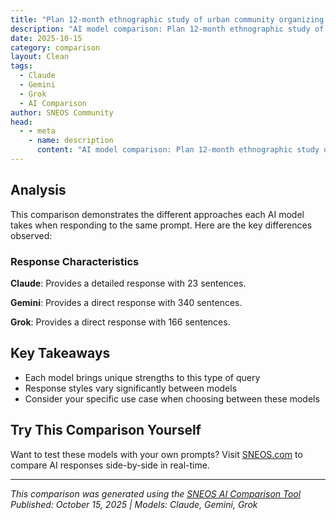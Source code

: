 ```yaml
---
title: "Plan 12-month ethnographic study of urban community organizing. Help me: 1) Design participant observation protocol, 2) Develop fieldwork entry strategy and gatekeepers, 3) Plan field note procedures (descriptive, reflective, methodological), 4) Design semi-structured interviews and informal conversations, 5) Consider researcher positionality and ethics, 6) Plan ongoing data analysis (memo writing), 7) Address trustworthiness (prolonged engagement, member checking, triangulation)"
description: "AI model comparison: Plan 12-month ethnographic study of urban community organizing. Help me: 1) Design participant obser..."
date: 2025-10-15
category: comparison
layout: Clean
tags:
  - Claude
  - Gemini
  - Grok
  - AI Comparison
author: SNEOS Community
head:
  - - meta
    - name: description
      content: "AI model comparison: Plan 12-month ethnographic study of urban community organizing. Help me: 1) Design participant observation protocol, 2) ..."
---
```


<ChatComparison
  title="Plan 12-month ethnographic study of urban community organizing. Help me: 1) Design participant observation protocol, 2) Develop fieldwork entry strategy and gatekeepers, 3) Plan field note procedures (descriptive, reflective, methodological), 4) Design semi-structured interviews and informal conversations, 5) Consider researcher positionality and ethics, 6) Plan ongoing data analysis (memo writing), 7) Address trustworthiness (prolonged engagement, member checking, triangulation)"
  prompt="Plan 12-month ethnographic study of urban community organizing. Help me: 1) Design participant observation protocol, 2) Develop fieldwork entry strategy and gatekeepers, 3) Plan field note procedures (descriptive, reflective, methodological), 4) Design semi-structured interviews and informal conversations, 5) Consider researcher positionality and ethics, 6) Plan ongoing data analysis (memo writing), 7) Address trustworthiness (prolonged engagement, member checking, triangulation)"
  :responses='{"Claude": "# 12-Month Ethnographic Study of Urban Community Organizing\n\n## Month-by-Month Timeline\n\n### Months 1-2: Entry \u0026 Relationship Building\n### Months 3-10: Intensive Fieldwork \u0026 Analysis\n### Months 11-12: Member Checking \u0026 Writing\n\n---\n\n## 1. Participant Observation Protocol\n\n### Observation Levels\n**Moderate participation approach** (balance between insider/outsider)\n\n#### Observable Dimensions\n- **Spatial**: Where do organizing activities occur? Who has access?\n- **Social**: Power dynamics, leadership structures, coalition formation\n- **Temporal**: Rhythms of organizing (crisis vs. routine), historical context\n- **Material**: Resources, technologies, symbolic objects\n- **Linguistic**: Discourse, frames, jargon, multilingual dynamics\n- **Embodied**: Emotional labor, physical presence, fatigue\n\n#### Observation Sites (Target 4-6 settings)\n- Formal meetings (community board, coalition gatherings)\n- Informal spaces (coffee before meetings, text threads if shared)\n- Public actions (rallies, protests, hearings)\n- Planning sessions (strategy meetings, trainings)\n- Social events (celebrations, memorials)\n- Digital spaces (Facebook groups, Zoom calls)\n\n#### Fieldwork Schedule\n- **Months 1-2**: 2-3 events/week (building presence)\n- **Months 3-10**: 4-6 events/week (deep immersion)\n- **Months 11-12**: 2-3 events/week (follow-up, validation)\n\n---\n\n## 2. Fieldwork Entry Strategy \u0026 Gatekeepers\n\n### Pre-Entry Research (Weeks 1-2)\n- Map organizational landscape (who are the players?)\n- Identify key campaigns, recent victories/conflicts\n- Review meeting minutes, social media, local news coverage\n- Attend 2-3 public events as observer\n\n### Identifying Gatekeepers\n\n**Primary Gatekeepers** (seek 2-3):\n- Formal leaders (executive directors, board chairs)\n- Informal leaders (long-time members, respected elders)\n- Bridge figures (people who span multiple groups)\n\n**Secondary Gatekeepers**:\n- Administrative staff (often know everything)\n- Active volunteers (may be more accessible)\n\n### Entry Approach\n\n#### Initial Contact Email Template\n\u0060\u0060\u0060\nSubject: Research Partnership on Community Organizing\n\nDear [Name],\n\nI\u0027m a researcher studying how urban communities build power \nand create change. I\u0027ve been following [Organization\u0027s] work \non [specific campaign] and am impressed by [specific detail].\n\nI\u0027m seeking to conduct a year-long ethnographic study and \nwould love to discuss how this research might be valuable \nto your work. I\u0027m particularly interested in understanding \n[relevant question].\n\nCould we schedule a 20-minute call? I\u0027m happy to share my \nresearch plan and hear your thoughts.\n\n[Your name, credentials, contact]\n\u0060\u0060\u0060\n\n#### Entry Meeting Protocol\n1. **Listen first**: Ask about their priorities, challenges\n2. **Explain research**: Plain language, benefits to community\n3. **Negotiate reciprocity**: \u0022What would make this useful for you?\u0022\n   - Offer: facilitation skills, grant research, documentation\n4. **Establish boundaries**: What\u0027s off-limits? Sensitive topics?\n5. **Get specific**: Who should I talk to? What should I attend?\n\n### Building Trust\n- **Show up consistently** (be boringly reliable)\n- **Make yourself useful** (stuff envelopes, set up chairs)\n- **Protect confidences** (demonstrate discretion early)\n- **Share preliminary insights** (but not in extractive way)\n- **Accept \u0022no\u0022** (respect when you can\u0027t observe something)\n\n---\n\n## 3. Field Note Procedures\n\n### Three-Column Field Note System\n\n\u0060\u0060\u0060\n| DESCRIPTIVE | REFLECTIVE | METHODOLOGICAL |\n| What happened | What it means | Research process |\n\u0060\u0060\u0060\n\n### Descriptive Notes (The \u0022What\u0022)\n\n**Immediate jottings**: During observation\n- Quotes (exact words in quotation marks)\n- Sequences (who spoke after whom)\n- Counts (17 people, 6 spoke)\n- Sketches (room layout, seating)\n- Time stamps (meeting started 20 min late)\n\n**Expanded notes**: Within 24 hours (aim for 1 hour observation = 3-5 pages)\n\n**Include**:\n- **", "Gemini": "This is an exciting and ambitious ethnographic study! A 12-month timeframe allows for deep immersion and understanding of the dynamic world of urban community organizing. Below is a comprehensive plan addressing all your points, designed to be rigorous, ethical, and practical.\n\n---\n\n## 12-Month Ethnographic Study: Urban Community Organizing\n\n**Study Aim:** To deeply understand the lived experiences, strategies, challenges, and internal dynamics of an urban community organizing group(s) through immersive participant observation and qualitative inquiry.\n\n---\n\n### 1) Design Participant Observation Protocol\n\n**Goal:** Systematically observe and participate in the daily life, events, and interactions of the community organizing group(s) to understand the \u0022how\u0022 and \u0022why\u0022 of their work.\n\n**Phase 1: Broad Observation \u0026 Immersion (Months 1-3)**\n\n*   **Initial Focus:** Observe everything without immediate judgment or deep participation. Aim to learn the rhythm, key actors, language, and culture of the organization.\n*   **Activities to Attend/Participate In:**\n    *   **Formal Meetings:** Staff meetings, board meetings, strategy sessions, coalition meetings, town halls.\n    *   **Public Events:** Rallies, protests, press conferences, community forums, outreach events.\n    *   **Direct Organizing Activities:** Door-to-door canvassing, phone banking, one-on-one meetings with community members, direct actions.\n    *   **Internal Work:** Office hours, administrative tasks, data entry, planning sessions, training workshops.\n    *   **Informal Gatherings:** Coffee breaks, lunch with members, social events, after-meeting discussions.\n*   **Key Observational Categories (The \u0022What to Look For\u0022):**\n    *   **Actors:** Who is present? Roles, hierarchies (formal/informal), demographics, relationships, alliances, conflicts.\n    *   **Actions \u0026 Practices:** What are people doing? How are decisions made? How are tasks divided? What strategies are employed? How do they communicate?\n    *   **Interactions:** Communication styles (verbal, non-verbal), power dynamics, emotional expressions, conflict resolution, consensus-building.\n    *   **Setting \u0026 Context:** Physical spaces (meeting rooms, streets, community centers), time of day/week, material culture (posters, flyers, symbols, attire).\n    *   **Discourse \u0026 Narratives:** Language used, recurring phrases, framing of issues, shared stories, values, ideology, \u0022us vs. them\u0022 narratives.\n    *   **Rules \u0026 Norms:** Explicit (e.g., meeting protocols) and implicit (e.g., how to challenge leadership, who speaks when).\n    *   **Emotional Labor:** How emotions are expressed, managed, and mobilized in organizing.\n    *   **Challenges \u0026 Opportunities:** Observed obstacles, setbacks, successes, strategic adaptations.\n*   **Level of Participation:** Gradually increase from peripheral (observer) to active (volunteer, participant in tasks) as rapport builds. Balance observation with participation to maintain analytical distance while gaining insider perspective.\n\n**Phase 2: Focused Observation \u0026 Participation (Months 4-10)**\n\n*   **Deepening Engagement:** Identify specific sub-groups, campaigns, or processes that require more focused attention based on emerging themes.\n*   **Targeted Observation:** Dedicate more time to specific roles (e.g., shadowing an organizer, following a specific campaign from start to finish).\n*   **Refined Questions:** Use emerging data to refine observational questions and identify specific interactions or events to prioritize.\n*   **Documentation:** Capture detailed sensory information (sights, sounds, smells, feelings) to enrich descriptive notes.\n\n**Phase 3: Stepping Back \u0026 Synthesis (Months 11-12)**\n\n*   **Reduced Participation:** Begin to gradually reduce active participation, focusing more on cross-referencing observations, conducting final interviews, and filling data gaps.\n*   **Comparative Analysis:** Observe similar activities in different contexts or with different actors to identify variations and commonalities.\n\n---\n\n### 2) Develop Fieldwork Entry Strategy and Gatekeepers\n\n**Goal:** Gain access and build trust with the community organizing group(s) in an ethical and sustainable manner.\n\n**Pre-Entry (Before Month 1):**\n\n1.  **Literature Review:** Understand the historical and current landscape of urban organizing, common challenges, and key theoretical perspectives.\n2.  **Initial Scouting:** Identify potential organizations that align with research interests. Look for groups with a stable presence, active campaigns, and a willingness to engage.\n3.  **Network Mapping:** Identify any existing weak ties or connections that could facilitate an introduction (e.g., university alumni, community contacts).\n4.  **Preliminary Research:** Familiarize yourself with the organization\u0027s mission, campaigns, and public presence (website, social media, news articles).\n5.  **Draft Initial Pitch:** Prepare a clear, concise, and respectful explanation of the study\u0027s purpose, methods, time commitment (12 months), and what will be asked of them. Emphasize confidentiality and the potential benefits of the research for understanding and amplifying their work.\n\n**Entry Strategy (Month 1):**\n\n1.  **Identify Primary Gatekeepers:**\n    *   **Formal Gatekeepers:** Executive Director, Board Chair, Communications Director, Head of Organizing. These individuals hold official positions of power and control access.\n    *   **Informal Gatekeepers:** Long-standing members, highly respected community elders, key volunteers, or staff members who informally influence group dynamics. These individuals often hold social capital and trust.\n2.  **Initial Contact:**\n    *   **Formal Approach:** Send a well-crafted letter or email to the formal gatekeepers, introducing yourself, the university, the study\u0027s purpose, and requesting an informational meeting. Attach a brief (1-2 page) research prospectus.\n    *   **Warm Introduction (if possible):** If a mutual connection exists, request an introduction to increase the likelihood of a positive response.\n3.  **The \u0022Pitch\u0022 Meeting:**\n    *   **Be Transparent:** Clearly explain the purpose of the study (not to evaluate, but to understand), the methods (participant observation, interviews), and the duration.\n    *   **Emphasize Confidentiality \u0026 Anonymity:** Detail how participant identities, locations, and sensitive information will be protected (pseudonyms, secure data storage).\n    *   **Address Concerns:** Be prepared to answer questions about data ownership, how findings will be shared, and potential risks or benefits to the organization.\n    *   **Offer Reciprocity:** Offer to volunteer time, share insights (appropriately and ethically), or present preliminary findings at the end of the study. Be genuine, not transactional.\n    *   **Build Trust:** Listen actively, show genuine interest in their work, be patient, and respect their decision-making processes. It\u0027s crucial they understand you\u0027re there to learn *from* them, not *about* them in a detached way.\n4.  **Gaining Consent:** Secure formal agreement from primary gatekeepers. This will likely involve a signed letter of agreement outlining the scope, terms, and ethical considerations.\n\n**Maintaining Access \u0026 Building Rapport (Ongoing):**\n\n*   **Consistent Presence:** Show up regularly, be reliable, and follow through on commitments.\n*   **Active Listening:** Pay attention to what\u0027s said and unsaid.\n*   **Learn the Ropes:** Understand the organization\u0027s culture, jargon, humor, and social norms.\n*   **Be Helpful (within reason):** Offer assistance with tasks (e.g., setting up chairs, taking notes *for* them, making copies) without becoming an exploited resource or losing your research focus.\n*   **Respect Boundaries:** Recognize when your presence might be intrusive or when information is not for public consumption.\n*   **Check-ins:** Periodically check in with gatekeepers and key members to assess comfort levels and address any emerging concerns.\n\n---\n\n### 3) Plan Field Note Procedures (Descriptive, Reflective, Methodological)\n\n**Goal:** Systematically document observations, thoughts, and research processes to create a rich and analytical dataset.\n\n**Timing \u0026 Tools:**\n\n*   **Jottings (During Observation):** Brief, cryptic notes taken on a small notepad, phone, or tablet *during* fieldwork. Keywords, direct quotes, sensory details. These are memory aids, not comprehensive.\n*   **Full Field Notes (Immediately Post-Observation):** Expand jottings into detailed, narrative descriptions within 24 hours (ideally immediately after leaving the field). This is crucial for recall.\n*   **Tools:** Laptop or secure cloud-based word processor for full notes; small notebook for jottings. Audio recorder for interviews (with consent).\n\n**Field Note Structure \u0026 Content:**\n\n**1. Descriptive Notes (The \u0022What, Who, Where, When, How\u0022):**\n    *   **Objective:** Capture empirical details as objectively as possible, like a camera.\n    *   **Content:**\n        *   **Date, Time, Location:** Specifics for each entry.\n        *   **Event/Activity:** What happened? (e.g., \u0022Tuesday evening coalition meeting\u0022).\n        *   **Participants:** Who was there? Names/pseudonyms, roles, approximate number.\n        *   **Dialogue:** Direct quotes (as accurately as possible) and summaries of conversations.\n        *   **Actions:** What people did, how they moved, their gestures.\n        *   **Setting:** Descriptions of the physical environment, sounds, smells, visual elements.\n        *   **Sequence:** The order of events.\n        *   **Emotional Tone:** Observed emotions (e.g., \u0022speaker seemed frustrated,\u0022 \u0022audience appeared energized\u0022).\n        *   **Specific Details:** The \u0022thin description\u0022 of what occurred.\n\n**2. Reflective Notes (Analytic Memos / Researcher Journal - The \u0022Why, What Does It Mean, How Do I Feel?\u0022):**\n    *   **Objective:** Capture your immediate analytical insights, emerging themes, personal biases, and emotional responses. This is where you move from description to interpretation.\n    *   **Content:**\n        *   **Initial Interpretations:** Hunches, hypotheses, connections to theory, emerging patterns.\n        *   **Self-Reflection:** Your feelings, biases, assumptions, preconceptions, and how they might be shaping your observations. (\u0022I felt uncomfortable when X happened because Y,\u0022 \u0022My own political leanings made me initially dismiss Z\u0022).\n        *   **Questions:** New questions arising from observations, areas for further investigation.\n        *   **Theoretical Links:** How observed phenomena connect to existing sociological/organizational theories.\n        *   **Ethical Dilemmas:** Any ethical challenges encountered or anticipated.\n        *   **Emotional Processing:** A safe space to process the emotional impact of fieldwork.\n\n**3. Methodological Notes (Log / Process Notes - The \u0022How I\u0027m Doing It\u0022):**\n    *   **Objective:** Document the research process itself, including decisions made, challenges, and adaptations.\n    *   **Content:**\n        *   **Fieldwork Logistics:** Entry challenges, changes in access, scheduling issues, missed events.\n        *   **Sampling Decisions:** Justifications for who was observed or interviewed.\n        *   **Relationship Building:** Progress in rapport, setbacks, critical incidents.\n        *   **Data Collection Issues:** Problems with recording, note-taking, or interview dynamics.\n        *   **Ethical Considerations:** Specific instances of navigating consent, confidentiality, or sensitive topics.\n        *   **Future Plans:** \u0022To-do\u0022 list for upcoming fieldwork, adjustments to the protocol.\n        *   **Personal Well-being:** Reflections on researcher fatigue, safety, or mental health.\n\n**Organization \u0026 Management:**\n\n*   **Dedicated Folders:** Create digital folders for each type of note.\n*   **File Naming Convention:** \u0060YYYYMMDD_EventName_Type_FieldNoteNumber.docx\u0060 (e.g., \u006020240915_CoalitionMeeting_Descriptive_FN001.docx\u0060).\n*   **Tagging/Coding:** As notes accumulate, use qualitative data analysis software (e.g., NVivo, ATLAS.ti) to begin coding and categorizing sections of notes.\n*   **Regular Review:** Dedicate specific time each week/month to read through all types of notes to identify patterns, gaps, and emergent themes.\n\n---\n\n### 4) Design Semi-structured Interviews and Informal Conversations\n\n**Goal:** Gather in-depth perspectives, personal narratives, and contextual information that may not be directly observable, complementing participant observation.\n\n**A. Informal Conversations:**\n\n*   **Purpose:** Build rapport, gather quick insights, clarify immediate observations, identify potential interviewees, and detect emerging topics. These are the lifeblood of ethnography.\n*   **Timing:** Ongoing throughout the 12 months, opportunistic.\n*   **How:** Natural, unscripted chats during breaks, before/after meetings, while volunteering. \u0022How did that meeting go for you?\u0022 \u0022What was the biggest challenge today?\u0022\n*   **Recording:** Rely on memory and discreet jottings, expanded into descriptive field notes as soon as possible. *Do not record without explicit consent.*\n*   **Ethical Note:** While \u0022informal,\u0022 the researcher still carries ethical obligations. If sensitive information is shared, confirm the participant\u0027s comfort level before including it in notes, and always ensure anonymity.\n\n**B. Semi-structured Interviews:**\n\n*   **Purpose:** Delve deeper into specific issues, motivations, historical context, individual experiences, and differing perspectives.\n*   **Sampling (Purposive \u0026 Snowball):**\n    *   **Diverse Roles:** Interview leadership, staff organizers, core volunteers, newer members, long-term community residents involved with the group, and potentially even individuals who left the group.\n    *   **Varied Experiences:** Seek out people with different levels of experience, from different backgrounds, and involved in different campaigns.\n    *   **Snowball Sampling:** Ask initial interviewees for recommendations of others who might have valuable insights.\n*   **Interview Guide (Flexible):** Develop a guide with thematic areas and open-ended questions, but allow for flexibility to follow tangents and explore unexpected insights.\n    *   **Key Thematic Areas (Examples):**\n        1.  **Personal Trajectory:** How did you get involved in organizing? What\u0027s your personal stake in this work?\n        2.  **Organizational Identity:** What does this organization mean to you? What are its core values, strengths, and weaknesses?\n        3.  **Campaigns \u0026 Strategies:** Describe a significant campaign. What were the goals, tactics, successes, and challenges? How are decisions made?\n        4.  **Community \u0026 Power:** How does the organization engage with the broader community? Who holds power (internally/externally)? How are power dynamics navigated?\n        5.  **Challenges \u0026 Resilience:** What are the biggest obstacles you face? How do you deal with setbacks, burnout, or internal conflict?\n        6.  **Vision \u0026 Future:** What are your hopes and fears for the future of the organization and the community?\n        7.  **Impact:** How do you measure success? What impact do you believe the organization has had?\n*   **Logistics \u0026 Ethics:**\n    *   **Informed Consent:** Verbally explain the study, its purpose, confidentiality, right to withdraw, and how data will be used. Obtain signed consent forms *before* starting the interview.\n    *   **Recording:** Request permission to audio-record the interview. Explain that it ensures accuracy and allows you to focus on the conversation. Offer to turn it off at any time. Take backup notes.\n    *   **Environment:** Conduct interviews in a comfortable, private, and quiet setting where the participant feels safe to speak openly.\n    *   **Time:** Respect their time; clearly state the expected duration.\n    *   **Transcription:** Transcribe all recorded interviews accurately and promptly.\n*   **Post-Interview:**\n    *   Write brief analytical/reflective notes immediately after each interview, highlighting key takeaways, themes, and your impressions.\n    *   Assign pseudonyms to participants and any identifying locations.\n\n---\n\n### 5) Consider Researcher Positionality and Ethics\n\n**Goal:** Acknowledge and manage the researcher\u0027s influence on the study, ensure participant protection, and maintain research integrity.\n\n**A. Researcher Positionality:**\n\n*   **Self-Reflection:** Continuously reflect on your own social identities (e.g., race, class, gender, age, education, political leanings, prior experience with activism), beliefs, values, and assumptions. How might these influence your observations, interpretations, and interactions?\n*   **Acknowledging Bias:** No researcher is objective. Understand *your* subjectivity and how it shapes your \u0022gaze.\u0022 Are you an \u0022insider\u0022 or \u0022outsider\u0022 to this community/movement, and what are the implications?\n*   **Transparency (Strategic):** Be transparent about your role as a researcher. While you don\u0027t need to share every personal detail, acknowledge your positionality when relevant. For example, if asked about your political views, you might state you\u0027re here to learn from their perspective.\n*   **Impact on the Field:** Recognize that your presence changes the dynamics of the group. How might people alter their behavior because you are there? How does your participation affect the work? Document these reflections in your methodological notes.\n*   **Reflexivity:** Engage in ongoing, critical self-examination throughout the study. This is not a one-time exercise but an iterative process of questioning your assumptions, interpretations, and interactions.\n\n**B. Ethics:**\n\n*   **1. Institutional Review Board (IRB) Approval:**\n    *   **Mandatory First Step:** Obtain full ethical approval from your university\u0027s IRB *before* any data collection begins. This process will guide your ethical planning.\n*   **2. Informed Consent:**\n    *   **Ongoing Process:** Consent is not a single form but an ongoing dialogue. Participants must understand:\n        *   The study\u0027s purpose and nature.\n        *   Their right to participate or decline at any time without penalty.\n        *   The specific activities they will be asked to do (observation, interview, etc.).\n        *   Confidentiality measures (pseudonyms for individuals, organizations, locations).\n        *   How data will be used and stored.\n        *   Potential risks (e.g., emotional discomfort, breach of confidentiality) and benefits (e.g., contributing to knowledge, amplifying their voice).\n    *   **Assent for Minors:** If interacting with individuals under 18, obtain both parent/guardian consent and the minor\u0027s assent.\n*   **3. Confidentiality and Anonymity:**\n    *   **Pseudonyms:** Use pseudonyms for all individuals, and potentially for the organization and specific locations if necessary to protect identities or sensitive information.\n    *   **Secure Data Storage:** Store all data (field notes, audio recordings, transcripts) on password-protected, encrypted devices or secure cloud servers.\n    *   **Data Masking:** Aggregate or generalize sensitive details in publications to prevent identification.\n*   **4. \u0022Do No Harm\u0022:**\n    *   **Protect Participants:** Ensure the research does not cause physical, psychological, social, or economic harm.\n    *   **Avoid Exploitation:** Do not exploit participants\u0027 time, labor, or stories.\n    *   **Sensitive Topics:** Be prepared to handle sensitive topics with care and offer resources if participants become distressed.\n*   **5. Power Dynamics:**\n    *   **Researcher-Participant:** Be mindful of the inherent power imbalance. Avoid imposing your agenda or assumptions.\n    *   **Organizational Context:** Understand internal power dynamics and ensure your research doesn\u0027t inadvertently exacerbate conflicts or expose vulnerabilities within the group.\n*   **6. Data Dissemination:**\n    *   **Transparency:** Be clear about how findings will be shared (e.g., academic publications, conference presentations, public reports).\n    *   **Negotiate with Gatekeepers:** Discuss sharing initial findings with the organization before public dissemination. Offer to present findings to them. Be prepared to address concerns or requests for clarification, without compromising academic integrity.\n    *   **Accessibility:** Consider creating accessible summaries or reports for the community if appropriate.\n\n---\n\n### 6) Plan Ongoing Data Analysis (Memo Writing)\n\n**Goal:** Integrate data collection and analysis iteratively to develop theoretical insights and organize findings throughout the 12 months.\n\n**Principle:** Ethnographic analysis is not a separate phase; it begins on day one and runs concurrently with data collection.\n\n**A. Memo Writing (The Core Analytical Tool):**\n    *   **What:** Memos are analytical essays, notes, or short reflections on ideas generated from the data. They are the bridge between raw data and developed theory.\n    *   **When:** Daily or weekly, immediately after writing field notes, transcribing interviews, or during periods of reflection.\n    *   **Types of Memos:**\n        1.  **Coding Memos:** Elaborate on the definition, properties, and examples of specific codes you are developing. Explain why a certain segment of data was coded in a particular way.\n        2.  **Theoretical Memos:** Explore emerging concepts, potential relationships between codes, connections to existing theories, or initial hypotheses. Start to \u0022build\u0022 theory from the ground up.\n        3.  **Methodological Memos:** (Overlap with methodological field notes) Reflect on challenges in the research process, adaptations made, and their implications for data collection/analysis.\n        4.  **Comparison Memos:** Compare and contrast different events, interviews, groups, or individual experiences. What are the similarities? Differences? Why?\n        5.  **Analytic Memos:** Broader reflections on emerging themes, patterns, surprises, and unanswered questions across your entire dataset. These can become outlines for chapters or sections of your final write-up.\n    *   **Purpose:**\n        *   **Forces Engagement:** Memos compel you to move beyond description to interpretation.\n        *   **Develops Categories:** Helps in refining codes and grouping them into broader categories and themes.\n        *   **Identifies Gaps:** Reveals where more data is needed or where a particular line of inquiry needs to be pursued.\n        *   **Prevents Overwhelm:** Breaks down the daunting task of analysis into manageable chunks.\n        *   **Structures Write-up:** Provides a ready-made bank of analytical insights and conceptual frameworks for the final thesis/publication.\n\n**B. Other Analytical Activities:**\n\n1.  **Open Coding (Months 1-6):**\n    *   Read through field notes and interview transcripts line-by-line.\n    *   Identify key concepts, events, feelings, and actions.\n    *   Assign descriptive labels (codes) to segments of data. Don\u0027t worry about overlap initially.\n    *   *Example:* \u0022door-knocking script,\u0022 \u0022community meeting conflict,\u0022 \u0022organizer frustration,\u0022 \u0022bureaucratic hurdle.\u0022\n\n2.  **Axial/Selective Coding (Months 4-10):**\n    *   Group open codes into broader categories and sub-categories.\n    *   Look for relationships between categories (causal, temporal, associational).\n    *   Identify core categories that seem central to the phenomenon of urban organizing.\n    *   *Example:* From \u0022door-knocking script\u0022 and \u0022organizer frustration\u0022 might emerge \u0022Tactical Challenges in Outreach.\u0022\n\n3.  **Thematic Analysis:**\n    *   Identify recurring themes, patterns, and overarching ideas across all data sources (notes, interviews, documents).\n    *   Look for not just what is explicitly stated but also what is implied or unspoken.\n\n4.  **Diagramming and Mapping:**\n    *   Visually represent relationships between concepts, actors, events, or processes.\n    *   Create organizational charts (formal/informal), network maps, timelines of campaigns.\n\n5.  **Qualitative Data Analysis (QDA) Software:**\n    *   Utilize tools like NVivo, ATLAS.ti, or Dedoose to manage, code, and retrieve data efficiently. This is invaluable for large ethnographic datasets.\n\n6.  **Analytic Log:** Maintain a separate document to track your evolving analytical thoughts, methodological decisions, and \u0022ah-ha!\u0022 moments.\n\n---\n\n### 7) Address Trustworthiness (Prolonged Engagement, Member Checking, Triangulation)\n\n**Goal:** Ensure the findings are credible, transferable, dependable, and confirmable, enhancing the rigor of the qualitative research.\n\n**A. Prolonged Engagement (12-Month Plan Already Helps!):**\n    *   **Definition:** Spending sufficient time in the field to gain deep understanding, build trust, and overcome surface-level impressions.\n    *   **How the 12-Month Plan Ensures It:**\n        *   **Deep Immersion:** Allows you to become intimately familiar with the social setting, culture, and complexities of the organizing group.\n        *   **Relationship Building:** Develops strong, trusting relationships with participants, leading to more candid and nuanced data.\n        *   **Observation of Cycles:** Witnessing the ebb and flow of campaigns, successes, failures, and internal dynamics over different seasons and political cycles.\n        *   **Identifying Typicality:** Distinguishing routine patterns from exceptional events, ensuring you capture representative rather than anomalous data.\n        *   **Overcoming Bias:** Provides time for the researcher to move past initial assumptions and biases, leading to more informed interpretations.\n        *   **Data Saturation:** Continue collecting data until new information no longer adds to your understanding or reveals new insights.\n\n**B. Member Checking (Participant Validation):**\n    *   **Definition:** The process of taking data, preliminary findings, or interpretations back to participants to solicit their feedback on accuracy, resonance, and comprehensiveness.\n    *   **How to Implement:**\n        *   **Interview Transcripts:** After transcribing interviews, offer participants the opportunity to review their own transcripts for accuracy and to add or clarify anything.\n        *   **Preliminary Findings:** Share draft summaries of themes, conceptual models, or analytical insights (e.g., small sections of early chapters, or bullet points of key findings) with a selection of key participants (gatekeepers, core members).\n        *   **Focused Questions:** Ask specific questions: \u0022Does this resonate with your experience?\u0022 \u0022Do I have this right?\u0022 \u0022Am I missing something important?\u0022 \u0022Are there any alternative interpretations?\u0022\n        *   **Openness to Revision:** Be genuinely open to their critiques, clarifications, and alternative perspectives. It\u0027s not about seeking \u0022the truth\u0022 but about ensuring your interpretations are recognizable and meaningful to those whose lives you are studying.\n        *   **Documentation:** Document feedback received and how it informed revisions in your methodological notes.\n    *   **Ethical Consideration:** Frame member checking as a collaborative effort to ensure accuracy, not a test of the participant\u0027s memory or a challenge to their narrative.\n\n**C. Triangulation:**\n    *   **Definition:** Using multiple sources, methods, or perspectives to corroborate and cross-verify findings, strengthening the credibility of the research.\n    *   **Types of Triangulation for this Study:**\n        *   **Data Triangulation:**\n            *   **Field Notes (Observations):** What you saw and heard directly.\n            *   **Interview Transcripts:** Individual perspectives, experiences, and narratives.\n            *   **Document Analysis:** Reviewing organizational documents (meeting minutes, flyers, internal reports, newsletters, social media posts, press releases, strategic plans).\n            *   *Purpose:* Does what people *say* in interviews align with what you *observe* them doing or what *documents* state? Are there discrepancies, and why?\n        *   **Methodological Triangulation:**\n            *   **Participant Observation:** Gaining an insider perspective and understanding context.\n            *   **Semi-structured Interviews:** Eliciting in-depth personal narratives and interpretations.\n            *   **Informal Conversations:** Providing spontaneous insights and building rapport.\n            *   *Purpose:* Each method offers a unique lens, and their combined insights provide a more holistic and robust understanding.\n        *   **Investigator Triangulation (if applicable):** While this plan focuses on a single researcher, if working with a team, multiple researchers analyzing the same data independently and then comparing interpretations can enhance trustworthiness.\n        *   **Theoretical Triangulation (Optional but Recommended):**\n            *   Viewing the data through different theoretical lenses (e.g., social movement theory, organizational theory, critical race theory, feminist theory) to see if different frameworks illuminate different aspects or lead to similar conclusions.\n\n---\n\nThis comprehensive plan provides a robust framework for your 12-month ethnographic study. Remember that ethnography is inherently flexible and iterative; be prepared to adapt your strategies as you learn more about the community and organization. Good luck!", "Grok": "Below is a comprehensive plan for your 12-month ethnographic study of urban community organizing. I\u0027ve structured it around the seven components you requested, drawing on established ethnographic methods (e.g., from scholars like Emerson, Fetterman, and Bernard) to ensure rigor, ethical integrity, and feasibility in an urban context. This plan assumes a single researcher with moderate resources (e.g., access to audio recording tools and transcription software), but it can be adapted for teams. The timeline is phased over 12 months: Months 1-2 (preparation and entry), Months 3-9 (core immersion), and Months 10-12 (wrap-up and analysis).\n\n### 1. Design Participant Observation Protocol\nParticipant observation is the cornerstone of ethnography, involving immersive presence in the community to capture everyday practices of organizing (e.g., meetings, protests, coalition-building). Aim for a balanced role: \u0022participant-as-observer\u0022 to build rapport while maintaining analytical distance.\n\n- **Sampling and Sites**: Select 2-3 key urban sites based on preliminary scoping (e.g., a neighborhood community center, a grassroots activist hub, and a public square for protests). Use purposive sampling to focus on diverse groups (e.g., by ethnicity, age, or organizing focus like housing or environmental justice). Observe 4-5 days/week during Months 3-9, varying times (e.g., evenings for meetings, weekends for events) to capture routines and peaks.\n  \n- **Protocol Structure**:\n  - **Entry Phase (Months 1-2)**: Shadow events without deep involvement; note physical layout, participant demographics, and initial interactions.\n  - **Immersion Phase (Months 3-9)**: Actively participate (e.g., volunteer at clean-ups or facilitate breakout groups) while observing dynamics like power structures, conflicts, and rituals. Track 3-5 sessions/day, rotating focus (e.g., one day on verbal interactions, another on non-verbal cues).\n  - **Exit Phase (Months 10-12)**: Reduce participation to debrief and validate observations.\n  \n- **Data Capture Guidelines**: Jot brief \u0022scratch notes\u0022 in a small notebook during breaks (e.g., \u0022Group of 15 elders debating budget cuts\u2014tension via crossed arms\u0022). Expand to full field notes within 24 hours (see Section 3). Record audio/video only with consent, especially in public settings.\n\nThis protocol ensures depth over breadth, yielding ~200-300 hours of observation.\n\n### 2. Develop Fieldwork Entry Strategy and Gatekeepers\nGaining trust in urban organizing communities\u2014often skeptical of outsiders due to historical marginalization\u2014requires a phased, relational approach.\n\n- **Entry Strategy**:\n  - **Preliminary Research (Month 1)**: Conduct desk review of local news, social media, and reports on organizing groups. Attend 2-3 public events as a neutral observer to map the landscape without committing.\n  - **Initial Contact (Months 1-2)**: Identify 1-2 entry points via community bulletin boards, online forums (e.g., local Reddit or Facebook groups), or university/community partnerships. Frame your role as a \u0022learner\u0022 studying resilience, not an expert. Prepare a 1-page \u0022researcher bio\u0022 emphasizing your interest in amplifying voices.\n  - **Building Rapport (Months 2-3)**: Offer reciprocal value, like sharing skills (e.g., graphic design for flyers) or volunteering without expectations. Use snowball sampling: Start with accessible events and ask participants for introductions.\n  - **Sustained Access (Months 4\u002B)**: Negotiate formal access via group leaders, e.g., a \u0022researcher agreement\u0022 outlining benefits (e.g., anonymized feedback reports).\n\n- **Identifying Gatekeepers**: Target 3-5 key figures early: formal leaders (e.g., nonprofit directors), informal influencers (e.g., long-time activists), and connectors (e.g., youth organizers bridging groups). Approach via email or in-person: \u0022I\u0027m studying how communities like yours build power\u2014could we chat about your experiences?\u0022 Track interactions in a \u0022contact log\u0022 to monitor evolving access. If rebuffed, pivot to adjacent groups to avoid over-reliance on one gatekeeper.\n\nThis strategy minimizes intrusion while fostering organic entry, with checkpoints every 2 months to assess access and adjust.\n\n### 3. Plan Field Note Procedures (Descriptive, Reflective, Methodological)\nField notes transform raw experiences into analyzable data. Write daily (target 5-10 pages/session) in a digital tool like NVivo or a password-protected journal, categorizing into three types for comprehensive coverage.\n\n- **Descriptive Notes**: Focus on \u0022what happened\u0022 without interpretation (60% of notes). Detail observables: who (demographics, roles), what (actions, dialogues), where (spatial arrangements), when (timing, sequences), and how (behaviors, artifacts like protest signs). Example: \u0022In the community center basement, 12 participants (8 women, 4 men, ages 25-60) circled folding chairs. Maria, the facilitator, passed a talking stick; discussions on rent hikes lasted 45 minutes, with interruptions from a late arrival.\u0022\n\n- **Reflective Notes**: Explore personal reactions and emerging insights (20% of notes). Probe emotions, biases, and patterns: \u0022I felt energized by the collective storytelling but noticed my outsider status made me hesitate to share\u2014does this mirror participants\u0027 caution with authorities?\u0022 Link to theoretical hunches, e.g., how organizing reflects Gramscian hegemony.\n\n- **Methodological Notes**: Document research process (20% of notes). Log decisions, challenges, and logistics: \u0022Audio recorder failed due to low battery; relied on memory for quotes. Gatekeeper A introduced me to subgroup B, expanding sample.\u0022 Include reflexivity on positionality (see Section 5).\n\nReview and index notes weekly, tagging for themes (e.g., \u0022conflict resolution\u0022). Backup digitally and store securely to prevent loss.\n\n### 4. Design Semi-Structured Interviews and Informal Conversations\nInterviews complement observation by eliciting narratives; informal chats capture spontaneous insights. Target 20-30 formal interviews and 50\u002B informal ones over Months 4-10, stratified by role (e.g., leaders vs. newcomers).\n\n- **Semi-Structured Interviews**:\n  - **Guide Development**: Create a 10-12 question outline evolving from observations. Core domains: personal histories (\u0022How did you first get involved?\u0022), organizing practices (\u0022Describe a recent campaign\u0022), challenges (\u0022What barriers do you face in coalition-building?\u0022), and visions (\u0022How has the community changed?\u0022). Include probes like \u0022Can you tell me more about that?\u0022 Start with open-ended questions; end with demographics.\n  - **Logistics**: 45-60 minutes each, in neutral settings (e.g., coffee shops). Recruit via observation (e.g., \u0022I\u0027d love to hear more about your role\u0022). Record with consent; transcribe verbatim using Otter.ai or manual methods.\n  - **Phasing**: 5-7 interviews/quarter, starting broad and refining based on early findings.\n\n- **Informal Conversations**: These are unstructured \u0022hanging out\u0022 chats (e.g., post-meeting debriefs). Prompt naturally: \u0022That was intense\u2014what prompted that decision?\u0022 Note key phrases immediately; treat as supplemental data. Debrief in reflective notes to distinguish from formal interviews.\n\nEnsure diversity (e.g., via purposive sampling) and offer incentives like gift cards if culturally appropriate.\n\n### 5. Consider Researcher Positionality and Ethics\nPositionality\u2014your identity, background, and power dynamics\u2014shapes the study; ethics ensure harm minimization in vulnerable urban contexts.\n\n- **Researcher Positionality**: Reflexively document how your attributes (e.g., race, class, urban/rural background) influence interactions. If you\u0027re an outsider (e.g., from a different neighborhood), acknowledge privileges (e.g., mobility) and limitations (e.g., cultural blind spots) in memos. Strategies: Co-reflect with a peer supervisor monthly; adjust role (e.g., more listening if perceived as \u0022academic elite\u0022).\n\n- **Ethics**:\n  - **Informed Consent**: Use verbal/written forms for interviews/observations, explaining purpose, risks (e.g., emotional recall), benefits (e.g., policy insights), and withdrawal rights. For group settings, seek collective assent from leaders.\n  - **Confidentiality and Anonymity**: Assign pseudonyms; store data encrypted. Avoid identifiable details in urban contexts where communities overlap.\n  - **IRB Approval**: Secure from your institution early (Month 1); address power imbalances (e.g., no coercion via access dependencies).\n  - **Reciprocity and Harm Reduction**: Share anonymized findings via community reports; exit gracefully to avoid disrupting ongoing work. Monitor for researcher burnout or community fatigue.\n\nRevisit ethics quarterly, adapting to emergent issues like heightened activism (e.g., protests involving police).\n\n### 6. Plan Ongoing Data Analysis (Memo Writing)\nAnalysis is iterative, not post-hoc, to refine the study midstream. Use memo writing as a core tool for sensemaking.\n\n- **Memoing Process**: Write 1-2 memos/week (1-3 pages each) during Months 3-11, expanding to daily in Months 10-12. Types: Descriptive (summarize raw data), analytical (code themes like \u0022solidarity networks\u0022 using grounded theory), reflective (link to literature, e.g., Scott\u0027s \u0022weapons of the weak\u0022), and methodological (e.g., \u0022Observation bias toward high-energy events\u2014need more quiet moments\u0022).\n  \n- **Workflow**: After field notes/interviews, code inductively (e.g., in Atlas.ti or manually) for patterns. Monthly, synthesize memos into a \u0022data audit trail\u0022 tracking evolution (e.g., how initial \u0022fragmentation\u0022 theme shifts to \u0022adaptive coalitions\u0022).\n  \n- **Timeline Integration**: Months 3-6: Exploratory memos to guide sampling. Months 7-9: Integrative memos for mid-study pivots. Months 10-12: Theoretical memos for final synthesis.\n\nThis builds an audit trail, preventing data overload in a"}' published-date="{DateTime.UtcNow:HH:mm}"
/>

## Analysis

This comparison demonstrates the different approaches each AI model takes when responding to the same prompt. Here are the key differences observed:

### Response Characteristics

**Claude**: Provides a detailed response with 23 sentences. 

**Gemini**: Provides a direct response with 340 sentences. 

**Grok**: Provides a direct response with 166 sentences. 

## Key Takeaways

- Each model brings unique strengths to this type of query
- Response styles vary significantly between models
- Consider your specific use case when choosing between these models

## Try This Comparison Yourself

Want to test these models with your own prompts? Visit [SNEOS.com](https://sneos.com) to compare AI responses side-by-side in real-time.

---

*This comparison was generated using the [SNEOS AI Comparison Tool](https://sneos.com)*
*Published: October 15, 2025 | Models: Claude, Gemini, Grok*
